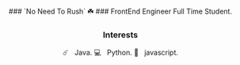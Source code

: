 <div align="center">
### `No Need To Rush` ☘️
### FrontEnd Engineer
Full Time Student.

### Interests

☄️ &nbsp; Java. 
💻 &nbsp; Python. 
📇 &nbsp; javascript. 
